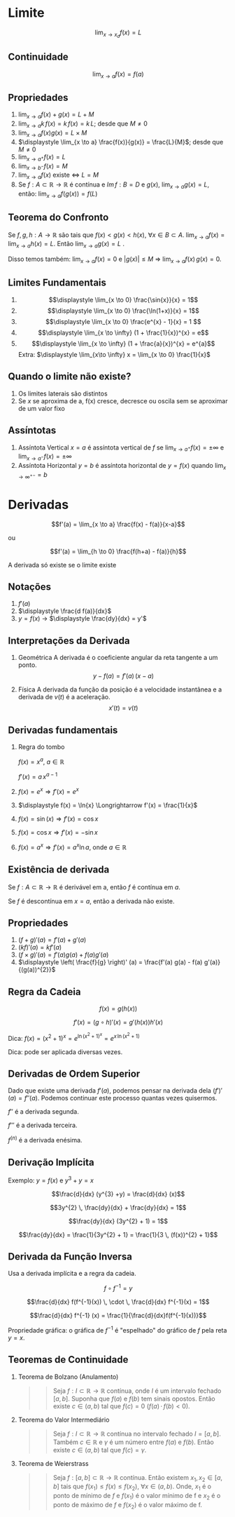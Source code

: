 # Limite
$$\lim_{x \to x_{d}} f(x) = L$$
## Continuidade
$$\lim_{x \to a} f(x) = f(a)$$
## Propriedades
1. $\displaystyle \lim_{x \to a} f(x) + g(x) = L + M$
2. $\displaystyle \lim_{x \to a} k \, f(x) = k \, f(x) = k \, L$; desde que $M \neq 0$
3. $\displaystyle \lim_{x \to a} f(x) g(x) = L \times M$
4. $\displaystyle \lim_{x \to a} \frac{f(x)}{g(x)} = \frac{L}{M}$; desde que $M \neq 0$
5. $\displaystyle \lim_{x \to a^{+}} f(x) = L$
6. $\displaystyle \lim_{x \to b^{-}} f(x) = M$
7. $\displaystyle \lim_{x \to a} f(x)$ existe <=> $L = M$
8. Se $f: A \subset \mathbb{R} \to \mathbb{R}$ é contínua e $Im \, f: B = D$ e $g(x)$, $\lim_{x \to a} g(x) = L$, então: $\displaystyle \lim_{x \to a} f(g(x)) = f(L)$ 
## Teorema do Confronto
Se $f, g, h: A \to \mathbb{R}$ são tais que $f(x) < g(x) < h(x)$, $\forall x \in B \subset A$. $\displaystyle \lim_{x \to a} f(x) = \lim_{x \to a} h(x) = L$. Então $\displaystyle \lim_{x \to a} g(x) = L$ . 

Disso temos também: $\displaystyle \lim_{x \to a} f(x) = 0$ e $|g(x)| \leq M$ => $\lim_{x \to a} f(x) \, g(x) = 0$.
## Limites Fundamentais
1. $$\displaystyle \lim_{x \to 0} \frac{\sin{x}}{x} = 1$$
2. $$\displaystyle \lim_{x \to 0} \frac{\ln(1+x)}{x} = 1$$
3. $$\displaystyle \lim_{x \to 0} \frac{e^{x} - 1}{x} = 1 $$
4. $$\displaystyle \lim_{x \to \infty} (1 + \frac{1}{x})^{x} = e$$ 
5. $$\displaystyle \lim_{x \to \infty} (1 + \frac{a}{x})^{x} = e^{a}$$
Extra: $\displaystyle \lim_{x\to \infty} x = \lim_{x \to 0} \frac{1}{x}$
## Quando o limite não existe?
1. Os limites laterais são distintos
2. Se $x$ se aproxima de a, f(x) cresce, decresce ou oscila sem se aproximar de um valor fixo
## Assíntotas
1. Assíntota Vertical
	$x = a$ é assíntota vertical de $f$ se $\displaystyle \lim_{x \to a^{+}} f(x) = \pm \infty$ e $\displaystyle \lim_{x \to a^{-}} f(x) = \pm \infty$
2. Assíntota Horizontal
	$y = b$ é assíntota horizontal de $y = f(x)$ quando $\displaystyle \lim_{x \to \infty^{+-}} = b$ 
# Derivadas
$$f'(a) = \lim_{x \to a} \frac{f(x) - f(a)}{x-a}$$

ou

$$f'(a) = \lim_{h \to 0} \frac{f(h+a) - f(a)}{h}$$

A derivada só existe se o limite existe
## Notações
1. $f'(a)$
2. $\displaystyle \frac{d f(a)}{dx}$
3. $y = f(x)$ -> $\displaystyle \frac{dy}{dx} = y'$
## Interpretações da Derivada
1. Geométrica
	A derivada é o coeficiente angular da reta tangente a um ponto. 
	$$y - f(a) = f'(a) \, (x-a)$$
	
1. Física
	A derivada da função da posição é a velocidade instantânea e a derivada de $v(t)$ é a aceleração. 
	$$x'(t) = v(t)$$
## Derivadas fundamentais
1. Regra do tombo

	$\displaystyle f(x) = x^{a}$, $a \in \mathbb{R}$
	
	$f'(x) = a \, x^{a - 1}$
2. $\displaystyle f(x) = e^{x} \Longrightarrow f'(x) = e^{x}$
3. $\displaystyle f(x) = \ln{x} \Longrightarrow f'(x) = \frac{1}{x}$
4. $\displaystyle f(x) = \sin(x) \Longrightarrow f'(x) = \cos{x}$
5. $\displaystyle f(x) = \cos{x} \Longrightarrow f'(x) = - \sin{x}$
6. $\displaystyle f(x) = a^{x} \Longrightarrow f'(x) = a^{x} \ln{a}$, onde $a \in \mathbb{R}$
## Existência de derivada
Se $f: A \subset \mathbb{R} \longrightarrow \mathbb{R}$ é derivável em a, então $f$ é contínua em $a$.

Se $f$ é descontínua em $x = a$, então a derivada não existe.
## Propriedades
1. $\displaystyle (f+g)' (a) = f'(a) + g'(a)$
2. $\displaystyle (k f)' (a) = k  f'(a)$
3. $\displaystyle (f \times g)' (a) = f'(a)  g(a) + f(a)  g'(a)$
4. $\displaystyle \left( \frac{f}{g} \right)' (a) = \frac{f'(a)  g(a) - f(a)  g'(a)}{(g(a))^{2}}$ 
## Regra da Cadeia
$$f(x) = g(h(x))$$

$$f'(x) = (g \circ h)' (x) = g'(h(x))  h'(x)$$

Dica: $\displaystyle f(x) = (x^{2} + 1)^{x} = e^{\ln{(x^{2} + 1)^{x}}} = e^{x \, \ln{(x^2 + 1)}}$  

Dica: pode ser aplicada diversas vezes.
## Derivadas de Ordem Superior
Dado que existe uma derivada $f'(a)$, podemos pensar na derivada dela $(f')' (a) = f''(a)$. Podemos continuar este processo quantas vezes quisermos.

$\displaystyle f''$ é a derivada segunda.

$\displaystyle f'''$ é a derivada terceira.

$\displaystyle f^{(n)}$ é a derivada enésima.
## Derivação Implícita
Exemplo: $y = f(x)$ e $\displaystyle y^{3} + y = x$

$$\frac{d}{dx} (y^{3} +y) = \frac{d}{dx} (x)$$

$$3y^{2} \, \frac{dy}{dx} + \frac{dy}{dx} = 1$$

$$\frac{dy}{dx} (3y^{2} + 1) = 1$$

$$\frac{dy}{dx} = \frac{1}{3y^{2} + 1} = \frac{1}{3 \, (f(x))^{2} + 1}$$
## Derivada da Função Inversa
Usa a derivada implícita e a regra da cadeia.

$$f \circ f^{-1} = y$$

$$\frac{d}{dx} f(f^{-1}(x)) \, \cdot \, \frac{d}{dx} f^{-1}(x) = 1$$

$$\frac{d}{dx} f^{-1} (x) = \frac{1}{\frac{d}{dx}f(f^{-1}(x))}$$

Propriedade gráfica: o gráfica de $f^{-1}$ é "espelhado" do gráfico de $f$ pela reta $y = x$.
## Teoremas de Continuidade
1. Teorema de Bolzano (Anulamento)
	>>Seja $\displaystyle f: I \subset \mathbb{R} \longrightarrow \mathbb{R}$ contínua, onde $I$ é um intervalo fechado $[a, b]$. Suponha que $f(a)$ e $f(b)$ tem sinais opostos. Então existe $\displaystyle c \in (a, b)$ tal que $f(c) = 0$ ($f(a) \, \cdot \, f(b) < 0$).
2.  Teorema do Valor Intermediário
	>> Seja  $\displaystyle f: I \subset \mathbb{R} \longrightarrow \mathbb{R}$ contínua no intervalo fechado $I = [a, b]$. Também $\displaystyle c \in \mathbb{R}$ e $\gamma$ é um número entre $f(a)$ e $f(b)$. Então existe $c \in (a, b)$ tal que $f(c) = \gamma$.
	>> 
3. Teorema de Weierstrass
	>> Seja  $\displaystyle f: [a, b] \subset \mathbb{R} \longrightarrow \mathbb{R}$ contínua. Então existem $x_{1}, x_{2} \in [a,b]$ tais que $f(x_{1}) \leq f(x) \leq f(x_{2})$, $\forall x \in (a, b)$. Onde, $x_{1}$ é o ponto de mínimo de $f$ e $f(x_{1})$ é o valor mínimo de f e $x_{2}$ é o ponto de máximo de $f$ e $f(x_{2})$ é o valor máximo de f.
